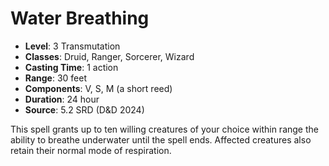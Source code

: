 # Water Breathing

- **Level**: 3 Transmutation
- **Classes**: Druid, Ranger, Sorcerer, Wizard
- **Casting Time**: 1 action
- **Range**: 30 feet
- **Components**: V, S, M (a short reed)
- **Duration**: 24 hour
- **Source**: 5.2 SRD (D&D 2024)

This spell grants up to ten willing creatures of your choice within range the ability to breathe underwater until the spell ends. Affected creatures also retain their normal mode of respiration.

